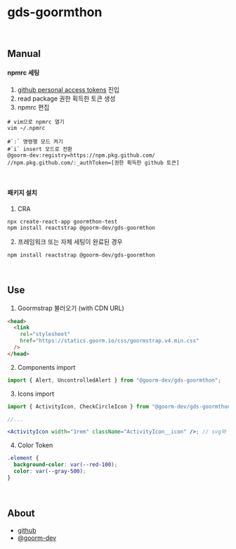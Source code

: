 # gds-goormthon

<br />

## Manual

#### npmrc 세팅

  1. [github personal access tokens](https://github.com/settings/tokens) 진입
  1. read package 권한 획득한 토큰 생성
  1. npmrc 편집
  ```shell
  # vim으로 npmrc 열기
  vim ~/.npmrc

  #`:` 명령행 모드 켜기
  #`i` insert 모드로 전환
  @goorm-dev:registry=https://npm.pkg.github.com/
  //npm.pkg.github.com/:_authToken=[권한 획득한 github 토큰]
  ```

<br/>

#### 패키지 설치

  1. CRA
  ```shell
  npx create-react-app goormthon-test
  npm install reactstrap @goorm-dev/gds-goormthon
  ```


  2. 프레임워크 또는 자체 세팅이 완료된 경우
  ```shell
  npm install reactstrap @goorm-dev/gds-goormthon
  ```



<br />

## Use

1. Goormstrap 불러오기 (with CDN URL)
  ```html
  <head>
    <link
      rel="stylesheet"
      href="https://statics.goorm.io/css/goormstrap.v4.min.css"
    />
  </head>
  ```



2. Components import
  ```jsx
  import { Alert, UncontrolledAlert } from "@goorm-dev/gds-goormthon";
  ```


3. Icons import
  ```jsx
  import { ActivityIcon, CheckCircleIcon } from "@goorm-dev/gds-goormthon";

  //...

  <ActivityIcon width="1rem" className="ActivityIcon__icon" />; // svg와 동일
  ```



4. Color Token
  ```css
  .element {
    background-color: var(--red-100);
    color: var(--gray-500);
  }
  ```

<br />

## About

- [github](https://github.com/goorm-dev/gds-goormthon)
- [@goorm-dev](https://github.com/goorm-dev)
